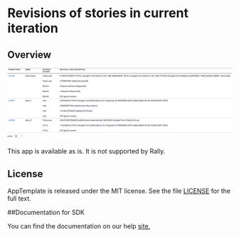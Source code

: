 Revisions of stories in current iteration
=========================

## Overview
![](pic.png)

This app is available as is. It is not supported by Rally.
## License

AppTemplate is released under the MIT license.  See the file [LICENSE](./LICENSE) for the full text.

##Documentation for SDK

You can find the documentation on our help [site.](https://help.rallydev.com/apps/2.0rc3/doc/)
